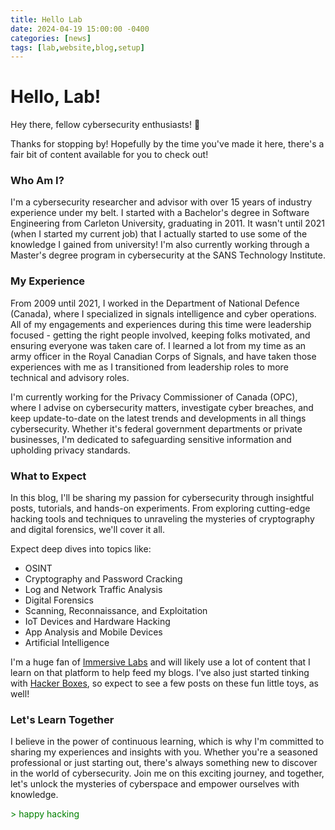 ```yaml
---
title: Hello Lab
date: 2024-04-19 15:00:00 -0400
categories: [news]
tags: [lab,website,blog,setup]
---
```


# Hello, Lab!

Hey there, fellow cybersecurity enthusiasts! 👋

Thanks for stopping by! Hopefully by the time you've made it here, there's a fair bit of content available for you to check out!

### Who Am I?
I'm a cybersecurity researcher and advisor with over 15 years of industry experience under my belt. I started with a Bachelor's degree in Software Engineering from Carleton University, graduating in 2011. It wasn't until 2021 (when I started my current job) that I actually started to use some of the knowledge I gained from university! I'm also currently working through a Master's degree program in cybersecurity at the SANS Technology Institute.

### My Experience
From 2009 until 2021, I worked in the Department of National Defence (Canada), where I specialized in signals intelligence and cyber operations. All of my engagements and experiences during this time were leadership focused - getting the right people involved, keeping folks motivated, and ensuring everyone was taken care of. I learned a lot from my time as an army officer in the Royal Canadian Corps of Signals, and have taken those experiences with me as I transitioned from leadership roles to more technical and advisory roles.

I'm currently working for the Privacy Commissioner of Canada (OPC), where I advise on cybersecurity matters, investigate cyber breaches, and keep update-to-date on the latest trends and developments in all things cybersecurity. Whether it's federal government departments or private businesses, I'm dedicated to safeguarding sensitive information and upholding privacy standards.

### What to Expect
In this blog, I'll be sharing my passion for cybersecurity through insightful posts, tutorials, and hands-on experiments. From exploring cutting-edge hacking tools and techniques to unraveling the mysteries of cryptography and digital forensics, we'll cover it all.

Expect deep dives into topics like:

* OSINT
* Cryptography and Password Cracking
* Log and Network Traffic Analysis
* Digital Forensics
* Scanning, Reconnaissance, and Exploitation
* IoT Devices and Hardware Hacking
* App Analysis and Mobile Devices
* Artificial Intelligence

I'm a huge fan of [Immersive Labs](https://www.immersivelabs.com/) and will likely use a lot of content that I learn on that platform to help feed my blogs. I've also just started tinking with [Hacker Boxes](https://hackerboxes.com/), so expect to see a few posts on these fun little toys, as well!

### Let's Learn Together
I believe in the power of continuous learning, which is why I'm committed to sharing my experiences and insights with you. Whether you're a seasoned professional or just starting out, there's always something new to discover in the world of cybersecurity. Join me on this exciting journey, and together, let's unlock the mysteries of cyberspace and empower ourselves with knowledge.


<link rel="stylesheet" href="../assets/css/matrix.css">
<span class="hero glitch layers" data-text="> happy hacking" style="color: #008000; font-size: 14px;">> happy hacking</span>

